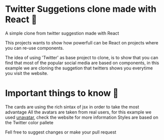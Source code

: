 # Twitter Suggetions clone made with React 🐤

A simple clone from twitter suggestion made with React

This projects wants to show how powerfull can be React on projects where you can re-use components.

The idea of using 'Twitter' as base project to clone, is to show that you can find that most of the popular social media are based on components, in this example we are cloning the suggetion that twitters shows you everytime you visit the website.

# Important things to know 📍

The cards are using the rich sintax of jsx in order to take the most advantage
All the avatars are taken from real users, for this example we used [unavatar](https://unavatar.io/), check the website for more information
Styles are based on the Twitter color pallete

Fell free to suggest changes or make your pull request